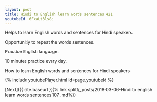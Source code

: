 ```yaml
---
layout: post
title: Hindi to English learn words sentences 421 
youtubeId: 6FxaLt3ls8c
---
```

 
 
Helps to learn English words and sentences for Hindi speakers.

Opportunitiy to repeat the words sentences. 

Practice English language. 
 
10 minutes practice every day. 
 
How to learn English words and sentences for Hindi speakers 
 
{% include youtubePlayer.html id=page.youtubeId %}
 
 
[Next]({{ site.baseurl }}{% link  split1/_posts/2018-03-06-Hindi to english learn words sentences 107 .md%})
 
